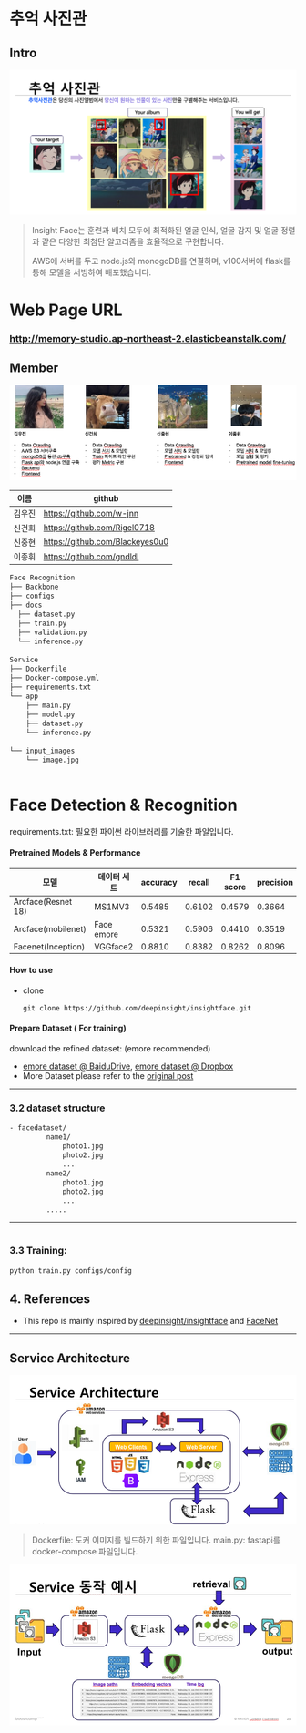 # 추억 사진관

## Intro

![](Appendix/intro.png)
>Insight Face는 훈련과 배치 모두에 최적화된 얼굴 인식, 얼굴 감지 및 얼굴 정렬과 같은 다양한 최첨단 알고리즘을 효율적으로 구현합니다.
>
>AWS에 서버를 두고 node.js와 monogoDB를 연결하며, v100서버에 flask를 통해 모델을 서빙하여 배포했습니다.




# Web Page URL
### http://memory-studio.ap-northeast-2.elasticbeanstalk.com/

## Member

![](Appendix/member.png)

|  이름  | github                          |
| :----: |  ------------------------------- |
| 김우진 |  https://github.com/w-jnn        |
| 신건희 |  https://github.com/Rigel0718    |
| 신중현 |  https://github.com/Blackeyes0u0 |
| 이종휘 |  https://github.com/gndldl       |


```
Face Recognition
├── Backbone
├── configs
├── docs
  ├── dataset.py
  ├── train.py
  ├── validation.py
  └── inference.py
    
Service
├── Dockerfile
├── Docker-compose.yml
├── requirements.txt
└── app
	├── main.py
	├── model.py
	├── dataset.py
	└── inference.py

└── input_images
    └── image.jpg
    

```

# Face Detection & Recognition

requirements.txt: 필요한 파이썬 라이브러리를 기술한 파일입니다.




####  Pretrained Models & Performance

| 모델 | 데이터 세트 | accuracy | recall | F1 score | precision |
|---|---|---|---|---|---|
| Arcface(Resnet 18) | MS1MV3 | 0.5485 | 0.6102 | 0.4579 | 0.3664 |
| Arcface(mobilenet) | Face emore | 0.5321 | 0.5906 | 0.4410 | 0.3519 |
| Facenet(Inception) | VGGface2 | 0.8810 | 0.8382 | 0.8262 | 0.8096 |


#### How to use

- clone

  ```
  git clone https://github.com/deepinsight/insightface.git
  ```


#### Prepare Dataset ( For training)

download the refined dataset: (emore recommended)

- [emore dataset @ BaiduDrive](https://pan.baidu.com/s/1eXohwNBHbbKXh5KHyItVhQ), [emore dataset @ Dropbox](https://www.dropbox.com/s/wpx6tqjf0y5mf6r/faces_ms1m-refine-v2_112x112.zip?dl=0)
- More Dataset please refer to the [original post](https://github.com/deepinsight/insightface/wiki/Dataset-Zoo)


------

### 3.2 dataset structure

```
- facedataset/
         name1/
             photo1.jpg
             photo2.jpg
             ...
         name2/
             photo1.jpg
             photo2.jpg
             ...
         .....
```

- - -

#

### 3.3 Training:

```bash
python train.py configs/config
```

## 4. References 

- This repo is mainly inspired by [deepinsight/insightface](https://github.com/deepinsight/insightface) and [FaceNet](https://github.com/davidsandberg/facenet)

---
## Service Architecture

![](Appendix/servicear.png)

>Dockerfile: 도커 이미지를 빌드하기 위한 파일입니다.
main.py: fastapi를 docker-compose 파일입니다.



![](Appendix/service.png)